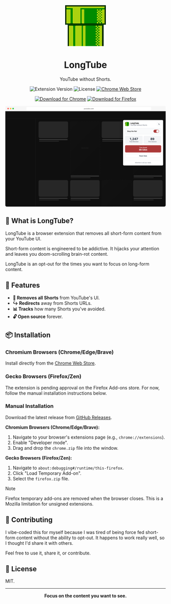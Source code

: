 <div align="center">
  <img src="assets/icon128.png" alt="LongTube Logo" width="128" height="128">

# LongTube

YouTube without Shorts.

![Extension Version](https://img.shields.io/badge/version-0.1.0--beta.1-blue.svg)
![License](https://img.shields.io/badge/license-MIT-green.svg)
[![Chrome Web Store](https://img.shields.io/badge/Chrome%20Web%20Store-Available-4285F4.svg)](https://chromewebstore.google.com/detail/longtube/monkacdphpcklckngjekpkbjkolemnjf)

</div>

<div align="center">
  
[![Download for Chrome](https://img.shields.io/badge/Download%20for-Chrome-4285F4?style=for-the-badge&logo=googlechrome&logoColor=white)](https://chromewebstore.google.com/detail/longtube/monkacdphpcklckngjekpkbjkolemnjf)
[![Download for Firefox](https://img.shields.io/badge/Download%20for-Firefox-FF7139?style=for-the-badge&logo=firefox&logoColor=white)](https://github.com/nickcorin/longtube/releases/latest/download/firefox.zip)

</div>

<div align="center">
  <img src="docs/images/screenshot-popup-1280x800.png" alt="LongTube Extension Popup">
</div>

## 🎯 What is LongTube?

LongTube is a browser extension that removes all short-form content from your YouTube UI.

Short-form content is engineered to be addictive. It hijacks your attention and leaves you doom-scrolling brain-rot
content.

LongTube is an opt-out for the times you want to focus on long-form content.

## 🚀 Features

- **🚫 Removes all Shorts** from YouTube's UI.
- **↪️ Redirects** away from Shorts URLs.
- **📊 Tracks** how many Shorts you've avoided.
- **🔓 Open source** forever.

## 📦 Installation

### Chromium Browsers (Chrome/Edge/Brave)

Install directly from the [Chrome Web Store](https://chromewebstore.google.com/detail/longtube/monkacdphpcklckngjekpkbjkolemnjf).

### Gecko Browsers (Firefox/Zen)

The extension is pending approval on the Firefox Add-ons store. For now, follow the manual installation instructions below.

### Manual Installation

Download the latest release from [GitHub Releases](https://github.com/nickcorin/longtube/releases).

**Chromium Browsers (Chrome/Edge/Brave):**

1. Navigate to your browser's extensions page (e.g., `chrome://extensions`).
2. Enable "Developer mode".
3. Drag and drop the `chrome.zip` file into the window.

**Gecko Browsers (Firefox/Zen):**

1. Navigate to `about:debugging#/runtime/this-firefox`.
2. Click "Load Temporary Add-on".
3. Select the `firefox.zip` file.

> [!NOTE]
> Firefox temporary add-ons are removed when the browser closes. This is a Mozilla limitation for unsigned extensions.

## 🤝 Contributing

I vibe-coded this for myself because I was tired of being force fed short-form content without the ability to opt-out. It happens to work really well, so I thought I'd share it with others.

Feel free to use it, share it, or contribute.

## 📄 License

MIT.

---

<div align="center">

**Focus on the content you want to see.**

</div>
